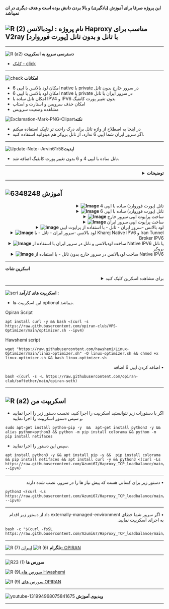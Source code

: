 **این پروژه صرفا برای آموزش (یادگیری) و بالا بردن دانش بوده است و هدف دیگری در ان نمیباشد**

![R (2)](https://github.com/Azumi67/PrivateIP-Tunnel/assets/119934376/a064577c-9302-4f43-b3bf-3d4f84245a6f)
نام پروژه : لودبالانس Haproxy مناسب برای V2ray با تانل و بدون تانل  [پورت فوروارد]
---------------------------------------------------------------
------------------------
![R (a2)](https://github.com/Azumi67/RTT-Wireguard/assets/119934376/3f64bfa8-3785-4a0b-beba-366b3cb73719)
**دسترسی سریع به اسکریپت**


- [کلیک - click](https://github.com/Azumi67/Haproxy_TCP_loadbalance#%D8%A7%D8%B3%DA%A9%D8%B1%DB%8C%D9%BE%D8%AA-%D9%85%D9%86)
------------------------
![check](https://github.com/Azumi67/PrivateIP-Tunnel/assets/119934376/13de8d36-dcfe-498b-9d99-440049c0cf14)
**امکانات**

 - امکان لود بالانس با ایپی 6 native یا private در سرور خارج بدون تانل
 - امکان لود بالانس با ایپی 6 native یا private در سرور ایران با تانل
 - امکان تانل ساده با IPV4 و IPV6 بدون تغییر پورت کانفیگ
 - امکان حذف سرویس و استارت و استاپ
 - مشاهده وضعیت سرویس

 

![Exclamation-Mark-PNG-Clipart](https://github.com/Azumi67/Haproxy_TCP_loadbalance/assets/119934376/a462de6d-be16-46dc-aaa8-c21a4c6df669)**نکته**

- در اینجا به اصطلاح از واژه تانل برای درک راحت تر تاپیک استفاده میکنم
- اگر سرور ایران شما ایپی 6 ندارد، از تانل بروکر هم میتوانید استفاده کنید.
 
 ------------------------------------------------------
 ![Update-Note--Arvin61r58](https://github.com/Azumi67/Haproxy_TCP_loadbalance/assets/119934376/2b155c68-019e-4266-b1ac-e1429030e0c5)**اپدیت**

  - تانل ساده با ایپی 4 و 6 بدون تغییر پورت کانفیگ اضافه شد.
  
  -------------------
  <div align="right">
  <details>
    <summary><strong>توضیحات</strong></summary>

------------------


**تانل ساده با ایپی 4 و ایپی 6 بدون تغییر پورت کانفیگ**
- ایپی 4 یا 6 سرور خارج را میدهید و تعداد کانفیگ خود را وارد میکنید و بدون تغییر پورت کانفیگ، پورت فوروارد شما فعال میشود.
- اگر ایپی 6 انتخاب کردید، اطمینان پیدا کنید که هر دو طرف سرور ایپی 6 دارند.
- در این روش پنل بر روی سرور خارج نصب میشود و اسکریپت در سرور ایران اجرا میشود
 
**لود بالانس در سرور ایران با native ipv6 و تانل**
- باید سرور خارج و ایران هر دو ایپی 6 داشته باشند. اگر سرور ایران شما ایپی 6 ندارد از تانل بروکر استفاده نمایید.
- از ایپی 6 native خارج برای لود بالانس استفاده میشود و نیازی به استفاده از ایپی پرایوت هایی که ساختید نیست

**لود بالانس در سرور خارج با native ipv6 بدون تانل**

- شما تنها نیاز هست که سرور خارجتان ایپی 6 native داشته باشد و نیازی به سرور ایران ندارید

**لود بالانس در سرور ایران با پرایوت ایپی با تانل**
  
 - لطفا طبق اموزش پایین در سرور خارج و ایران، پرایوت ایپی بسازید .
 - سپس در سرور ایران از پرایوت ایپی خارج برای لود بالانس استفاده نمایید. به اموزش مربوطه مراجعه کنید.
  
  </details>
</div>

----------------
  
  ![6348248](https://github.com/Azumi67/PrivateIP-Tunnel/assets/119934376/398f8b07-65be-472e-9821-631f7b70f783)
**آموزش**
-

 <div align="right">
  <details>
    <summary><strong><img src="https://github.com/Azumi67/Rathole_reverseTunnel/assets/119934376/fcbbdc62-2de5-48aa-bbdd-e323e96a62b5" alt="Image"> </strong> تانل (پورت فوروارد) ساده با ایپی 4</summary>




  <p align="right">
    <img src="https://github.com/Azumi67/Haproxy_TCP_loadbalance/assets/119934376/c0e473e3-6aff-4019-9dec-be82f68757d3" alt="menu screen" />
  </p>


- تعداد کانفیگ های خود را وارد کنید. من دو عدد کانفیگ با پورت های 8080 و 8081 دارم . پس عدد 2 را وارد میکنم.
- ایپی 4 سرور خارج را وارد نمایید و سپس به ترتیب پورت های کانفیگ را وارد نمایید
- برای هر پورت خارج، پورتی دیگر برای HAPROXY انتخاب میکنم. به طور مثال برای پورت اول 8080 همان پورت 8080 را انتخاب میکنم. اینگونه دیگر پورت کانفیگ تغییری نخواهد کرد.
- در اخر ایپی ایران و پورت به شما نمایش داده میشود که در کلاینت V2RAYNG استفاده میکنید. باید ان را تغییر دهید تا کانفیگ شما کار کند.
----------------

  </details>
</div>

<div align="right">
  <details>
    <summary><strong><img src="https://github.com/Azumi67/Rathole_reverseTunnel/assets/119934376/fcbbdc62-2de5-48aa-bbdd-e323e96a62b5" alt="Image"> </strong> تانل (پورت فوروارد) ساده با ایپی 6</summary>




  <p align="right">
    <img src="https://github.com/Azumi67/Haproxy_TCP_loadbalance/assets/119934376/b1d18ea8-46ed-43fc-8b3e-e5f4db81acb0" alt="menu screen" />
  </p>


- تعداد کانفیگ های خود را وارد کنید. من دو عدد کانفیگ با پورت های 8080 و 8081 دارم . پس عدد 2 را وارد میکنم.
- ایپی 6 سرور خارج را وارد نمایید و سپس به ترتیب پورت های کانفیگ را وارد نمایید
- برای هر پورت خارج، پورتی دیگر برای HAPROXY انتخاب میکنم. به طور مثال برای پورت اول 8080 همان پورت 8080 را انتخاب میکنم. اینگونه دیگر پورت کانفیگ تغییری نخواهد کرد.
- در اخر ایپی ایران و پورت به شما نمایش داده میشود که در کلاینت V2RAYNG استفاده میکنید. باید ان را تغییر دهید تا کانفیگ شما کار کند.
----------------

  </details>
</div>

 <div align="right">
  <details>
    <summary><strong><img src="https://github.com/Azumi67/Rathole_reverseTunnel/assets/119934376/fcbbdc62-2de5-48aa-bbdd-e323e96a62b5" alt="Image"> </strong> ساخت پرایوت ایپی سرور خارج</summary>
  
 <p align="right">
  <img src="https://github.com/Azumi67/RTT-Wireguard/assets/119934376/bd974599-9dde-4377-9c06-480ebd7533ff" alt="Image" />
</p>

- اگر میخواهید از پرایوت ایپی برای لودبالانس استفاده نمایید لطفا برای سرور خارج و ایران، پرایوت ایپی بسازید
- برای ساخت پرایوت ایپی از سرور خارج شروع نمایید
- ایپی 4 سرور ایران و خارج را وارد نمایید
- تعداد ایپی پرایوت مورد نیاز خود را وارد نمایید. به طور مثال 3 تا
----------------

 </details>
</div>

 <div align="right">
  <details>
    <summary><strong><img src="https://github.com/Azumi67/Rathole_reverseTunnel/assets/119934376/fcbbdc62-2de5-48aa-bbdd-e323e96a62b5" alt="Image"> </strong>ساخت پرایوت ایپی سرور ایران </summary>

- برای سرور ایران هم مانند سرور خارج، پرایوت ایپی میسازیم
- ایپی 4 سرور ایران و خارج را وارد می کنید
- تعداد ایپی پرایوتی که میخواهید را وارد نمایید مانند سرور خارج 3 تا
----------------

  </details>
</div>


<div align="right">
  <details>
    <summary><strong><img src="https://github.com/Azumi67/Rathole_reverseTunnel/assets/119934376/fcbbdc62-2de5-48aa-bbdd-e323e96a62b5" alt="Image"> </strong> لود بالانس -سرور ایران - تانل - با استفاده از پرایوت ایپی</summary>

<p align="right">
  <img src="https://github.com/Azumi67/Haproxy_TCP_loadbalance/assets/119934376/0e51b7a3-23fe-40ca-8f0a-0e7fe99138f4" alt="Image" />
</p>

- لطفا برای استفاده از این روش بر طبق اموزش، نخست برای سرور خارج و سپس ایران ایپی پرایوت بسازید
- از ایپی پرایوت هایی که برای سرور خارج ساختیم ، در لود بالانس استفاده میکنیم
- پورت کانفیگ های خارج را میدهید. به طور مثال من دو کانفیگ vmess با پورت های 8080 و 8081 ساخته بودم و به ازای هر ایپی 6 پرایوت ، پورت جداگانه وارد میکنم
- پورت ایران را به صورت تک پورت 443 وارد میکنم
-  بنابراین تمام کانفیگ های شما از ایپی 4 ایران و پورت 443 استفاده خواهند کرد

   ![Exclamation-Mark-PNG-Clipart](https://github.com/Azumi67/Haproxy_TCP_loadbalance/assets/119934376/e0edf4ed-6023-4d7f-98ad-d0f45e57bb73)**اگر اتصال در کلاینت v2rayng یا nekoray برقرار نشد ، لطفا با دستور systemctl restart haproxy یک بار آن را ریست کنید و دوباره تست کنید** 

----------------

  </details>
</div>

<div align="right">
  <details>
    <summary><strong><img src="https://github.com/Azumi67/Rathole_reverseTunnel/assets/119934376/fcbbdc62-2de5-48aa-bbdd-e323e96a62b5" alt="Image"> </strong> لود بالانس -سرور ایران - تانل - با Kharej Native IPV6 و Iran Tunnel Broker IPV6</summary>
 



 <p align="right">
  <img src="https://github.com/Azumi67/Haproxy_TCP_loadbalance/assets/119934376/4e7bcf1c-275e-4226-9b5e-99d2f9b3bee3" alt="Image" />
</p>

- افزودن ایپی 6 NATIVE . [درسرور دیجیتال اوشن تست شده]
- برای لودبالانس چه تانل و غیر تانل باید در سرور خارج ، ایپی 6 اضافه نمایید
----------------
  </details>
</div>

 <div align="right">
  <details>
    <summary><strong><img src="https://github.com/Azumi67/Rathole_reverseTunnel/assets/119934376/fcbbdc62-2de5-48aa-bbdd-e323e96a62b5" alt="Image"> </strong> ساخت 
 لودبالانس و تانل در سرور ایران با استفاده از Native IPV6 یا تانل بروکر</summary>

<p align="right">
  <img src="https://github.com/Azumi67/Haproxy_TCP_loadbalance/assets/119934376/cd0f6394-b322-47eb-bb1c-a3c05009a0a7" alt="Image" />
</p>

- در این روش از native ipv6 خارج برای لود بالانس استفاده میکنم
- لطفا اگر سرور ایران شما  ایپی 6 ندارد ، ایپی 6 از تانل بروکر تهیه بفرمایید
- ایپی 6 های خارجی که ساختید را اضافه نمایید. من تعداد را 2 انتخاب کردم
- میتوانید از پورت های یکسان یا برای هر ایپی 6 خارج از یک پورت جداگانه بر اساس کانفیگی که دارید، استفاده نمایید
- پورت تانل یا همون سرور ایران هم وارد نمایید. پورت جدید شما به طور مثال در اسکرین بالا ، 443 میباشد
- در آخر هم ایپی 4 سرور ایران و پورتی که انتخاب کردید به شما نمایش داده میشد. میتوانید از ان به جای ادرس کلاینت V2RAYNG استفاده نمایید
- در تمام کانفیگ های موجود با پورت های متفاوت در قسمت ادرس کلاینت v2rayng از ipv4-iran:443 استفاده میکنید
----------------

  </details>
</div>

 <div align="right">
  <details>
    <summary><strong><img src="https://github.com/Azumi67/Rathole_reverseTunnel/assets/119934376/fcbbdc62-2de5-48aa-bbdd-e323e96a62b5" alt="Image"> </strong>ساخت لودبالانس در سرور خارج بدون تانل - با استفاده از Native IPV6  </summary>


<p align="right">
  <img src="https://github.com/Azumi67/Haproxy_TCP_loadbalance/assets/119934376/35a672d4-e084-46fd-9179-91647081c084" alt="Image" />
</p>

-  نخست ایپی 6 خارج در صورت نیاز اضافه کنید
-  ایپی 6 های خارجی که ساختید را اضافه نمایید. من تعداد را 2 انتخاب کردم
-  میتوانید از پورت های یکسان یا برای هر ایپی 6 خارج از یک پورت جداگانه بر اساس کانفیگی که دارید، استفاده نمایید
- پورت لود بالانس هم وارد نمایید. پورت لود بالانس همان پورت جدید شما میباشد. به طور مثال در اسکرین بالا ، 443 است
- در آخر هم ایپی 4 سرور خارج و پورتی که انتخاب کردید به شما نمایش داده میشد. میتوانید از ان به جای ادرس کلاینت V2RAYNG استفاده نمایید
- در تمام کانفیگ های موجود با پورت های متفاوت در قسمت ادرس کلاینت v2rayng از ipv4-kharej:443 استفاده میکنید


  </details>
</div>


------------------------------------------


**اسکرین شات**

<details>
  <summary align="right">برای مشاهده اسکرین کلیک کنید</summary>


  <p align="right">
    <img src="https://github.com/Azumi67/Haproxy_TCP_loadbalance/assets/119934376/95fde86b-7163-4dcc-8ff1-aa9b52a9edd3" alt="menu screen" />
  </p>
</details>

---------------
![scri](https://github.com/Azumi67/FRP-V2ray-Loadbalance/assets/119934376/cbfb72ac-eff1-46df-b5e5-a3930a4a6651)
**اسکریپت های کارآمد :**
- این اسکریپت ها optional میباشد.


 
 Opiran Script
```
apt install curl -y && bash <(curl -s https://raw.githubusercontent.com/opiran-club/VPS-Optimizer/main/optimizer.sh --ipv4)
```

Hawshemi script

```
wget "https://raw.githubusercontent.com/hawshemi/Linux-Optimizer/main/linux-optimizer.sh" -O linux-optimizer.sh && chmod +x linux-optimizer.sh && bash linux-optimizer.sh
```

<div dir="rtl">&bull; اضافه کردن ایپی 6 اضافه</div>
 
  
```
bash <(curl -s -L https://raw.githubusercontent.com/opiran-club/softether/main/opiran-seth)
```
-----------------------------------------------------
![R (a2)](https://github.com/Azumi67/PrivateIP-Tunnel/assets/119934376/716fd45e-635c-4796-b8cf-856024e5b2b2)
**اسکریپت من**
----------------


- اگر با دستورات زیر نتوانستید اسکریپت را اجرا کنید، نخست دستور زیر را اجرا نمایید و سپس دستور اسکریپت را اجرا نمایید.

```
sudo apt-get install python-pip -y  &&  apt-get install python3 -y && alias python=python3 && python -m pip install colorama && python -m pip install netifaces
```
- سپس این دستور را اجرا نمایید.

```
apt install python3 -y && apt install pip -y &&  pip install colorama && pip install netifaces && apt install curl -y && python3 <(curl -Ls https://raw.githubusercontent.com/Azumi67/Haproxy_TCP_loadbalance/main/haproxy.py --ipv4)
```
--------------------------------------
 <div dir="rtl">&bull;  دستور زیر برای کسانی هست که پیش نیاز ها را در سرور، نصب شده دارند</div>
 
```
python3 <(curl -Ls https://raw.githubusercontent.com/Azumi67/Haproxy_TCP_loadbalance/main/haproxy.py --ipv4)
```
--------------------------------------
 <div dir="rtl">&bull; اگر سرور شما خطای externally-managed-environment داد از دستور زیر اقدام به اجرای اسکریپت نمایید.</div>
 
```
bash -c "$(curl -fsSL https://raw.githubusercontent.com/Azumi67/Haproxy_TCP_loadbalance/main/managed.sh)"
```

---------------------------------------------
![R (7)](https://github.com/Azumi67/PrivateIP-Tunnel/assets/119934376/42c09cbb-2690-4343-963a-5deca12218c1)
**تلگرام** 
![R (6)](https://github.com/Azumi67/FRP-V2ray-Loadbalance/assets/119934376/f81bf6e1-cfed-4e24-b944-236f5c0b15d3) [اپیران- OPIRAN](https://github.com/opiran-club)

---------------------------------
![R23 (1)](https://github.com/Azumi67/FRP-V2ray-Loadbalance/assets/119934376/18d12405-d354-48ac-9084-fff98d61d91c)
**سورس ها**

![R (9)](https://github.com/Azumi67/6TO4-GRE-IPIP-SIT/assets/119934376/4758a7da-ab54-4a0a-a5a6-5f895092f527)[سورس های Hwashemi](https://github.com/hawshemi/Linux-Optimizer)

![R (9)](https://github.com/Azumi67/FRP-V2ray-Loadbalance/assets/119934376/33388f7b-f1ab-4847-9e9b-e8b39d75deaa) [سورس های OPIRAN](https://github.com/opiran-club)


-----------------------------------------------------

![youtube-131994968075841675](https://github.com/Azumi67/FRP-V2ray-Loadbalance/assets/119934376/24202a92-aff2-4079-a6c2-9db14cd0ecd1)
**ویدیوی آموزش**

-----------------------------------------


